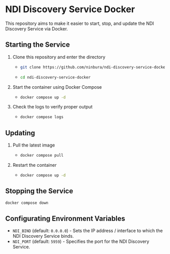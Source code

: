 # NDI Discovery Service Docker
This repository aims to make it easier to start, stop, and update the NDI Discovery Service via Docker.

## Starting the Service
1. Clone this repository and enter the directory
    - ```bash
      git clone https://github.com/ninbura/ndi-discovery-service-docker
      ```
    - ```bash
      cd ndi-discovery-service-docker
      ```
2. Start the container using Docker Compose
    - ```bash
      docker compose up -d
      ```
3. Check the logs to verify proper output
    - ```bash
      docker compose logs
      ```

## Updating
1. Pull the latest image
    - ```bash
      docker compose pull
      ```
2. Restart the container
    - ```bash
      docker compose up -d
      ```

## Stopping the Service
```bash
docker compose down
```

## Configurating Environment Variables
- `NDI_BIND` (default: `0.0.0.0`) - Sets the IP address / interface to which the NDI Discovery Service binds.
- `NDI_PORT` (default: `5959`) - Specifies the port for the NDI Discovery Service.
